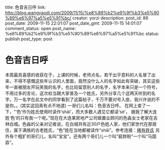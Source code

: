 title: 色音吉日呼
link: http://blog.wangyaodi.com/2009/11/15/%e8%89%b2%e9%9f%b3%e5%90%89%e6%97%a5%e5%91%bc/
creator: yorzi
description: 
post_id: 86
post_date: 2009-11-15 22:01:07
post_date_gmt: 2009-11-15 14:01:07
comment_status: open
post_name: %e8%89%b2%e9%9f%b3%e5%90%89%e6%97%a5%e5%91%bc
status: publish
post_type: post

# 色音吉日呼

本周最具喜感的收获在于，上课的时候，老师点名，若干出乎意料的人名冒了出来，不得不感慨这些年认识的人里面，竟然没什么人的名字如此有突破，其实这些年一直被朋友开玩笑我的名字，也比较留意别人的名字，名字本来只是一个符号，不用过多的言论，这次权当跟大家普及一个姓氏，另外分享几个这两天听到的名字。万一名字在此文中的同学看到了这篇帖子，千万不要对号入座，我兴许说的不是你。。(其实这回真有点不地道) 一哥们儿名叫：色音吉日呼。 在网上查了一下，“‘色’作为姓氏使用时读作‘shǎi’，而大多数人遇见它都读‘sè’， 据我了解大连姓‘色’的只有我一个呢。”现在在大连某房地产公司做置业顾问的色淼女士老家在吉林白城。色淼的父亲对记者说，在白城共有近30户色姓人家，他们家世代在那居住，属于满族的古老姓氏，“色”姓在当地都被读作“shǎi”。参考连接：[稀有姓氏](http://news.lnd.com.cn/htm/2008-05/16/content_175599.htm) 另外有个粗犷的哥们儿，名叫“宝宝”。还有两个哥们儿一个叫“裴胖盼”一个叫“马国孬”。